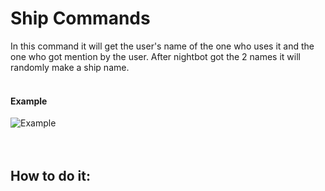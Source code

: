 # Ship Commands
In this command it will get the user's name of the one who uses it and the one who got mention by the user.
After nightbot got the 2 names it will randomly make a ship name.<br><br>

#### Example
![Example](https://imgur.com/8jwEGQ2)
<br><br><br>

## How to do it:
